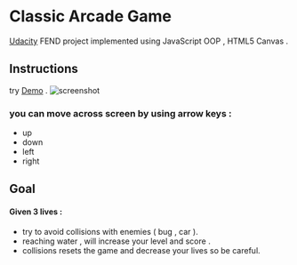 # Classic Arcade Game 
[Udacity](https://www.udacity.com) FEND project implemented using JavaScript OOP , HTML5 Canvas .
## Instructions
try [Demo](https://eltantawye.github.io/arcade-game/index) .
![screenshot](https://user-images.githubusercontent.com/26147983/52332343-f75ed800-2a02-11e9-9115-8465629dad20.png)
 
### you can move across screen by using arrow keys :
* up
* down
* left
* right
## Goal
#### Given 3 lives :
 * try to avoid collisions with enemies ( bug , car ).
 * reaching water , will increase your level and score .
 * collisions resets the game and decrease your lives so be careful.
